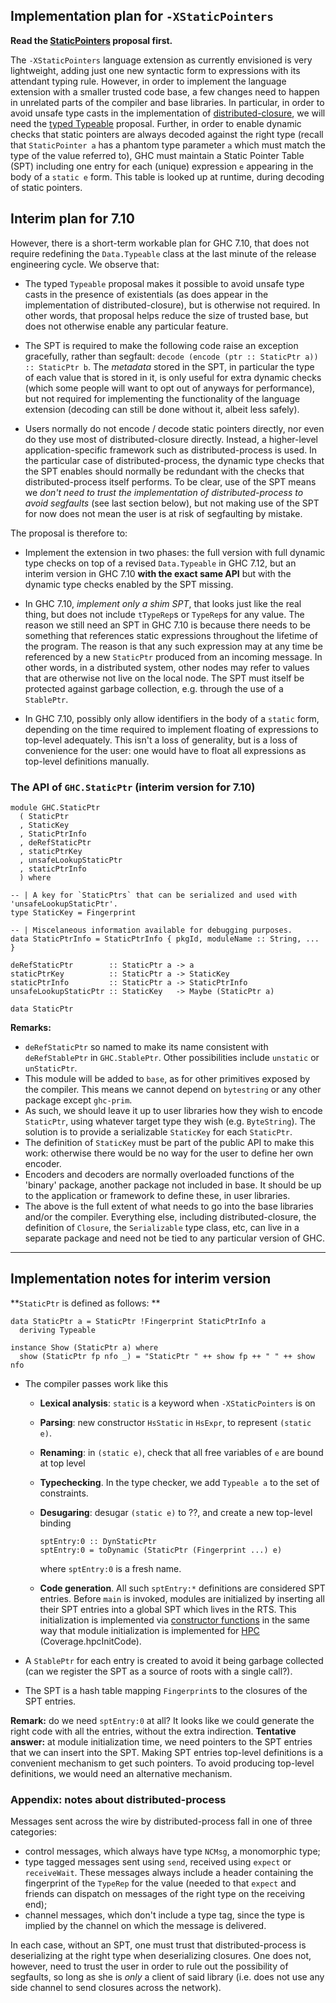 ## Implementation plan for `-XStaticPointers`

**Read the [StaticPointers](static-pointers) proposal first.**


The `-XStaticPointers` language extension as currently envisioned is very lightweight, adding just one new syntactic form to expressions with its attendant typing rule. However, in order to implement the language extension with a smaller trusted code base, a few changes need to happen in unrelated parts of the compiler and base libraries. In particular, in order to avoid unsafe type casts in the implementation of [distributed-closure](distributed-closures), we will need the [typed Typeable](typeable) proposal. Further, in order to enable dynamic checks that static pointers are always decoded against the right type (recall that `StaticPointer a` has a phantom type parameter `a` which must match the type of the value referred to), GHC must maintain a Static Pointer Table (SPT) including one entry for each (unique) expression `e` appearing in the body of a `static e` form. This table is looked up at runtime, during decoding of static pointers.

## Interim plan for 7.10


However, there is a short-term workable plan for GHC 7.10, that does not require redefining the `Data.Typeable` class at the last minute of the release engineering cycle. We observe that:

- The typed `Typeable` proposal makes it possible to avoid unsafe type casts in the presence of existentials (as does appear in the implementation of distributed-closure), but is otherwise not required. In other words, that proposal helps reduce the size of trusted base, but does not otherwise enable any particular feature.

- The SPT is required to make the following code raise an exception gracefully, rather than segfault: `decode (encode (ptr :: StaticPtr a)) :: StaticPtr b`. The *metadata* stored in the SPT, in particular the type of each value that is stored in it, is only useful for extra dynamic checks (which some people will want to opt out of anyways for performance), but not required for implementing the functionality of the language extension (decoding can still be done without it, albeit less safely).

- Users normally do not encode / decode static pointers directly, nor even do they use most of distributed-closure directly. Instead, a higher-level application-specific framework such as distributed-process is used. In the particular case of distributed-process, the dynamic type checks that the SPT enables should normally be redundant with the checks that distributed-process itself performs. To be clear, use of the SPT means we *don't need to trust the implementation of distributed-process to avoid segfaults* (see last section below), but not making use of the SPT for now does not mean the user is at risk of segfaulting by mistake.


The proposal is therefore to:

- Implement the extension in two phases: the full version with full dynamic type checks on top of a revised `Data.Typeable` in GHC 7.12, but an interim version in GHC 7.10 **with the exact same API** but with the dynamic type checks enabled by the SPT missing.

- In GHC 7.10, *implement only a shim SPT*, that looks just like the real thing, but does not include `tTypeRep`s or `TypeRep`s for any value. The reason we still need an SPT in GHC 7.10 is because there needs to be something that references static expressions throughout the lifetime of the program. The reason is that any such expression may at any time be referenced by a new `StaticPtr` produced from an incoming message. In other words, in a distributed system, other nodes may refer to values that are otherwise not live on the local node. The SPT must itself be protected against garbage collection, e.g. through the use of a `StablePtr`.

- In GHC 7.10, possibly only allow identifiers in the body of a `static` form, depending on the time required to implement floating of expressions to top-level adequately. This isn't a loss of generality, but is a loss of convenience for the user: one would have to float all expressions as top-level definitions manually.

### The API of `GHC.StaticPtr` (interim version for 7.10)

```wiki
module GHC.StaticPtr
  ( StaticPtr
  , StaticKey
  , StaticPtrInfo
  , deRefStaticPtr
  , staticPtrKey
  , unsafeLookupStaticPtr
  , staticPtrInfo
  ) where

-- | A key for `StaticPtrs` that can be serialized and used with 'unsafeLookupStaticPtr'.
type StaticKey = Fingerprint

-- | Miscelaneous information available for debugging purposes.
data StaticPtrInfo = StaticPtrInfo { pkgId, moduleName :: String, ... }

deRefStaticPtr        :: StaticPtr a -> a
staticPtrKey          :: StaticPtr a -> StaticKey
staticPtrInfo         :: StaticPtr a -> StaticPtrInfo
unsafeLookupStaticPtr :: StaticKey   -> Maybe (StaticPtr a)

data StaticPtr
```

**Remarks:**

- `deRefStaticPtr` so named to make its name consistent with `deRefStablePtr` in `GHC.StablePtr`. Other possibilities include `unstatic` or `unStaticPtr`.
- This module will be added to `base`, as for other primitives exposed by the compiler. This means we cannot depend on `bytestring` or any other package except `ghc-prim`.
- As such, we should leave it up to user libraries how they wish to encode `StaticPtr`, using whatever target type they wish (e.g. `ByteString`). The solution is to provide a serializable `StaticKey` for each `StaticPtr`.
- The definition of `StaticKey` must be part of the public API to make this work: otherwise there would be no way for the user to define her own encoder.
- Encoders and decoders are normally overloaded functions of the 'binary' package, another package not included in base. It should be up to the application or framework to define these, in user libraries.
- The above is the full extent of what needs to go into the base libraries and/or the compiler. Everything else, including distributed-closure, the definition of `Closure`, the `Serializable` type class, etc, can live in a separate package and need not be tied to any particular version of GHC.

---

## Implementation notes for interim version

**`StaticPtr` is defined as follows:
**

```wiki
data StaticPtr a = StaticPtr !Fingerprint StaticPtrInfo a
  deriving Typeable

instance Show (StaticPtr a) where
  show (StaticPtr fp nfo _) = "StaticPtr " ++ show fp ++ " " ++ show nfo
```

- The compiler passes work like this

  - **Lexical analysis**: `static` is a keyword when `-XStaticPointers` is on
  - **Parsing**: new constructor `HsStatic` in `HsExpr`, to represent `(static e)`.
  - **Renaming**: in `(static e)`, check that all free variables of `e` are bound at top level
  - **Typechecking**. In the type checker, we add `Typeable a` to the set of constraints.
  - **Desugaring**: desugar `(static e)` to ??, and create a new top-level binding

    ```wiki
    sptEntry:0 :: DynStaticPtr
    sptEntry:0 = toDynamic (StaticPtr (Fingerprint ...) e)
    ```

    where `sptEntry:0` is a fresh name.
  - **Code generation**.  All such `sptEntry:*` definitions are considered SPT entries. Before `main` is invoked, modules are  initialized by inserting all their SPT entries into a global SPT which lives in the RTS. This initialization is implemented via [ constructor functions](https://gcc.gnu.org/onlinedocs/gcc/Function-Attributes.html) in the same way that module initialization is implemented for [ HPC](https://ghc.haskell.org/trac/ghc/wiki/Commentary/Hpc) (Coverage.hpcInitCode).

- A `StablePtr` for each entry is created to avoid it being garbage collected (can we register the SPT as a source of roots with a single call?).
- The SPT is a hash table mapping `Fingerprint`s to the closures of the SPT entries.

**Remark:** do we need `sptEntry:0` at all? It looks like we could generate the right code with all the entries, without the extra indirection.
**Tentative answer:** at module initialization time, we need pointers to the SPT entries that we can insert into the SPT. Making SPT entries top-level definitions is a convenient mechanism to get such pointers. To avoid producing top-level definitions, we would need an alternative mechanism.

### Appendix: notes about distributed-process


Messages sent across the wire by distributed-process fall in one of three categories:

- control messages, which always have type `NCMsg`, a monomorphic type;
- type tagged messages sent using `send`, received using `expect` or `receiveWait`. These messages always include a header containing the fingerprint of the `TypeRep` for the value (needed to that `expect` and friends can dispatch on messages of the right type on the receiving end);
- channel messages, which don't include a type tag, since the type is implied by the channel on which the message is delivered.


In each case, without an SPT, one must trust that distributed-process is deserializing at the right type when deserializing closures. One does not, however, need to trust the user in order to rule out the possibility of segfaults, so long as she is *only* a client of said library (i.e. does not use any side channel to send closures across the network).
